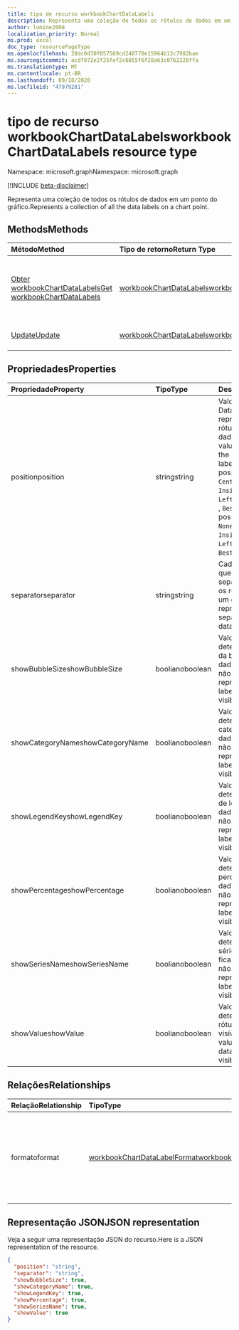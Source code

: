 ```yaml
---
title: tipo de recurso workbookChartDataLabels
description: Representa uma coleção de todos os rótulos de dados em um ponto do gráfico.
author: lumine2008
localization_priority: Normal
ms.prod: excel
doc_type: resourcePageType
ms.openlocfilehash: 28dc0d70f057569cd240770e15964b13c7982bae
ms.sourcegitcommit: acdf972e2f25fef2c6855f6f28a63c0762228ffa
ms.translationtype: MT
ms.contentlocale: pt-BR
ms.lasthandoff: 09/18/2020
ms.locfileid: "47979281"
---
```

# <a name="workbookchartdatalabels-resource-type"></a><span data-ttu-id="e5150-103">tipo de recurso workbookChartDataLabels</span><span class="sxs-lookup"><span data-stu-id="e5150-103">workbookChartDataLabels resource type</span></span>

<span data-ttu-id="e5150-104">Namespace: microsoft.graph</span><span class="sxs-lookup"><span data-stu-id="e5150-104">Namespace: microsoft.graph</span></span>

[!INCLUDE [beta-disclaimer](../../includes/beta-disclaimer.md)]

<span data-ttu-id="e5150-105">Representa uma coleção de todos os rótulos de dados em um ponto do gráfico.</span><span class="sxs-lookup"><span data-stu-id="e5150-105">Represents a collection of all the data labels on a chart point.</span></span>


## <a name="methods"></a><span data-ttu-id="e5150-106">Methods</span><span class="sxs-lookup"><span data-stu-id="e5150-106">Methods</span></span>

| <span data-ttu-id="e5150-107">Método</span><span class="sxs-lookup"><span data-stu-id="e5150-107">Method</span></span>           | <span data-ttu-id="e5150-108">Tipo de retorno</span><span class="sxs-lookup"><span data-stu-id="e5150-108">Return Type</span></span>    |<span data-ttu-id="e5150-109">Descrição</span><span class="sxs-lookup"><span data-stu-id="e5150-109">Description</span></span>|
|:---------------|:--------|:----------|
|[<span data-ttu-id="e5150-110">Obter workbookChartDataLabels</span><span class="sxs-lookup"><span data-stu-id="e5150-110">Get workbookChartDataLabels</span></span>](../api/chartdatalabels-get.md) | [<span data-ttu-id="e5150-111">workbookChartDataLabels</span><span class="sxs-lookup"><span data-stu-id="e5150-111">workbookChartDataLabels</span></span>](workbookchartdatalabels.md) |<span data-ttu-id="e5150-112">Leia as propriedades e os relacionamentos do objeto chartDataLabels.</span><span class="sxs-lookup"><span data-stu-id="e5150-112">Read properties and relationships of chartDataLabels object.</span></span>|
|[<span data-ttu-id="e5150-113">Update</span><span class="sxs-lookup"><span data-stu-id="e5150-113">Update</span></span>](../api/chartdatalabels-update.md) | [<span data-ttu-id="e5150-114">workbookChartDataLabels</span><span class="sxs-lookup"><span data-stu-id="e5150-114">workbookChartDataLabels</span></span>](workbookchartdatalabels.md) |<span data-ttu-id="e5150-115">Atualize o objeto ChartDataLabels.</span><span class="sxs-lookup"><span data-stu-id="e5150-115">Update ChartDataLabels object.</span></span> |

## <a name="properties"></a><span data-ttu-id="e5150-116">Propriedades</span><span class="sxs-lookup"><span data-stu-id="e5150-116">Properties</span></span>
| <span data-ttu-id="e5150-117">Propriedade</span><span class="sxs-lookup"><span data-stu-id="e5150-117">Property</span></span>     | <span data-ttu-id="e5150-118">Tipo</span><span class="sxs-lookup"><span data-stu-id="e5150-118">Type</span></span>   |<span data-ttu-id="e5150-119">Descrição</span><span class="sxs-lookup"><span data-stu-id="e5150-119">Description</span></span>|
|:---------------|:--------|:----------|
|<span data-ttu-id="e5150-120">position</span><span class="sxs-lookup"><span data-stu-id="e5150-120">position</span></span>|<span data-ttu-id="e5150-121">string</span><span class="sxs-lookup"><span data-stu-id="e5150-121">string</span></span>|<span data-ttu-id="e5150-122">Valor de DataLabelPosition que representa a posição do rótulo de dados.</span><span class="sxs-lookup"><span data-stu-id="e5150-122">DataLabelPosition value that represents the position of the data label.</span></span> <span data-ttu-id="e5150-123">Os valores possíveis são: `None` , `Center` , `InsideEnd` , `InsideBase` , `OutsideEnd` , `Left` , `Right` , `Top` , `Bottom` , `BestFit` , `Callout` .</span><span class="sxs-lookup"><span data-stu-id="e5150-123">The possible values are: `None`, `Center`, `InsideEnd`, `InsideBase`, `OutsideEnd`, `Left`, `Right`, `Top`, `Bottom`, `BestFit`, `Callout`.</span></span>|
|<span data-ttu-id="e5150-124">separator</span><span class="sxs-lookup"><span data-stu-id="e5150-124">separator</span></span>|<span data-ttu-id="e5150-125">string</span><span class="sxs-lookup"><span data-stu-id="e5150-125">string</span></span>|<span data-ttu-id="e5150-126">Cadeia de caracteres que representa o separador usado para os rótulos de dados em um gráfico.</span><span class="sxs-lookup"><span data-stu-id="e5150-126">String representing the separator used for the data labels on a chart.</span></span>|
|<span data-ttu-id="e5150-127">showBubbleSize</span><span class="sxs-lookup"><span data-stu-id="e5150-127">showBubbleSize</span></span>|<span data-ttu-id="e5150-128">booliano</span><span class="sxs-lookup"><span data-stu-id="e5150-128">boolean</span></span>|<span data-ttu-id="e5150-129">Valor booliano que determina se o tamanho da bolha do rótulo de dados fica visível ou não.</span><span class="sxs-lookup"><span data-stu-id="e5150-129">Boolean value representing if the data label bubble size is visible or not.</span></span>|
|<span data-ttu-id="e5150-130">showCategoryName</span><span class="sxs-lookup"><span data-stu-id="e5150-130">showCategoryName</span></span>|<span data-ttu-id="e5150-131">booliano</span><span class="sxs-lookup"><span data-stu-id="e5150-131">boolean</span></span>|<span data-ttu-id="e5150-132">Valor booliano que determina se o nome da categoria do rótulo de dados fica visível ou não.</span><span class="sxs-lookup"><span data-stu-id="e5150-132">Boolean value representing if the data label category name is visible or not.</span></span>|
|<span data-ttu-id="e5150-133">showLegendKey</span><span class="sxs-lookup"><span data-stu-id="e5150-133">showLegendKey</span></span>|<span data-ttu-id="e5150-134">booliano</span><span class="sxs-lookup"><span data-stu-id="e5150-134">boolean</span></span>|<span data-ttu-id="e5150-135">Valor booliano que determina se o código de legenda do rótulo de dados fica visível ou não.</span><span class="sxs-lookup"><span data-stu-id="e5150-135">Boolean value representing if the data label legend key is visible or not.</span></span>|
|<span data-ttu-id="e5150-136">showPercentage</span><span class="sxs-lookup"><span data-stu-id="e5150-136">showPercentage</span></span>|<span data-ttu-id="e5150-137">booliano</span><span class="sxs-lookup"><span data-stu-id="e5150-137">boolean</span></span>|<span data-ttu-id="e5150-138">Valor booliano que determina se o percentual do rótulo de dados fica visível ou não.</span><span class="sxs-lookup"><span data-stu-id="e5150-138">Boolean value representing if the data label percentage is visible or not.</span></span>|
|<span data-ttu-id="e5150-139">showSeriesName</span><span class="sxs-lookup"><span data-stu-id="e5150-139">showSeriesName</span></span>|<span data-ttu-id="e5150-140">booliano</span><span class="sxs-lookup"><span data-stu-id="e5150-140">boolean</span></span>|<span data-ttu-id="e5150-141">Valor booliano que determina se o nome da série do rótulo de dados fica visível ou não.</span><span class="sxs-lookup"><span data-stu-id="e5150-141">Boolean value representing if the data label series name is visible or not.</span></span>|
|<span data-ttu-id="e5150-142">showValue</span><span class="sxs-lookup"><span data-stu-id="e5150-142">showValue</span></span>|<span data-ttu-id="e5150-143">booliano</span><span class="sxs-lookup"><span data-stu-id="e5150-143">boolean</span></span>|<span data-ttu-id="e5150-144">Valor booliano que determina se o valor do rótulo de dados fica visível ou não.</span><span class="sxs-lookup"><span data-stu-id="e5150-144">Boolean value representing if the data label value is visible or not.</span></span>|

## <a name="relationships"></a><span data-ttu-id="e5150-145">Relações</span><span class="sxs-lookup"><span data-stu-id="e5150-145">Relationships</span></span>
| <span data-ttu-id="e5150-146">Relação</span><span class="sxs-lookup"><span data-stu-id="e5150-146">Relationship</span></span> | <span data-ttu-id="e5150-147">Tipo</span><span class="sxs-lookup"><span data-stu-id="e5150-147">Type</span></span>   |<span data-ttu-id="e5150-148">Descrição</span><span class="sxs-lookup"><span data-stu-id="e5150-148">Description</span></span>|
|:---------------|:--------|:----------|
|<span data-ttu-id="e5150-149">formato</span><span class="sxs-lookup"><span data-stu-id="e5150-149">format</span></span>|[<span data-ttu-id="e5150-150">workbookChartDataLabelFormat</span><span class="sxs-lookup"><span data-stu-id="e5150-150">workbookChartDataLabelFormat</span></span>](workbookchartdatalabelformat.md)|<span data-ttu-id="e5150-151">Representa o formato dos rótulos de dados do gráfico, que inclui a formatação de fonte e de preenchimento.</span><span class="sxs-lookup"><span data-stu-id="e5150-151">Represents the format of chart data labels, which includes fill and font formatting.</span></span> <span data-ttu-id="e5150-152">Somente leitura.</span><span class="sxs-lookup"><span data-stu-id="e5150-152">Read-only.</span></span>|

## <a name="json-representation"></a><span data-ttu-id="e5150-153">Representação JSON</span><span class="sxs-lookup"><span data-stu-id="e5150-153">JSON representation</span></span>

<span data-ttu-id="e5150-154">Veja a seguir uma representação JSON do recurso.</span><span class="sxs-lookup"><span data-stu-id="e5150-154">Here is a JSON representation of the resource.</span></span>

<!--{
  "blockType": "resource",
  "baseType": "microsoft.graph.entity",
  "optionalProperties": [],
  "@odata.type": "microsoft.graph.workbookChartDataLabels"
}-->

```json
{
  "position": "string",
  "separator": "string",
  "showBubbleSize": true,
  "showCategoryName": true,
  "showLegendKey": true,
  "showPercentage": true,
  "showSeriesName": true,
  "showValue": true
}

```

<!-- uuid: 8fcb5dbc-d5aa-4681-8e31-b001d5168d79
2015-10-25 14:57:30 UTC -->
<!--
{
  "type": "#page.annotation",
  "description": "workbookChartDataLabels resource",
  "keywords": "",
  "section": "documentation",
  "tocPath": "",
  "suppressions": []
}
-->


